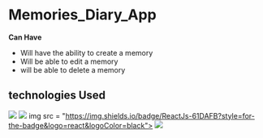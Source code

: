 # Memories_Diary_App

<b>Can Have</b>
- Will have the ability to create a memory
- Will be able to edit a memory 
- will be able to delete a memory 


## technologies Used 
 <img src = "https://img.shields.io/badge/NODEJS-E34F26?style=for-the-badge&logo=Node.js&logoColor=white">   <img src = "https://img.shields.io/badge/CSS3-1572B6?style=for-the-badge&logo=css3&logoColor=white"> img src = "https://img.shields.io/badge/ReactJs-61DAFB?style=for-the-badge&logo=react&logoColor=black">  <img src = "https://img.shields.io/badge/MongoDB-1572B6?style=for-the-badge&logo=MongoDB&MongoDB=black">
